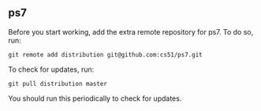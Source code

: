 
## ps7

Before you start working, add the extra remote repository for ps7. To do so, run:

`git remote add distribution git@github.com:cs51/ps7.git`

To check for updates, run:

`git pull distribution master`

You should run this periodically to check for updates.
